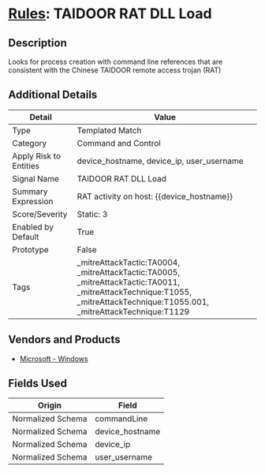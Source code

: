 # [Rules](README.md): TAIDOOR RAT DLL Load

## Description
Looks for process creation with command line references that are consistent with the Chinese TAIDOOR remote access trojan (RAT)

## Additional Details
|Detail|Value|
|----|----|
|Type|Templated Match|
|Category|Command and Control|
|Apply Risk to Entities|device_hostname, device_ip, user_username|
|Signal Name|TAIDOOR RAT DLL Load|
|Summary Expression|RAT activity on host: {{device_hostname}}|
|Score/Severity|Static: 3|
|Enabled by Default|True|
|Prototype|False|
|Tags|_mitreAttackTactic:TA0004, _mitreAttackTactic:TA0005, _mitreAttackTactic:TA0011, _mitreAttackTechnique:T1055, _mitreAttackTechnique:T1055.001, _mitreAttackTechnique:T1129|
## Vendors and Products
- [Microsoft - Windows](../products/1ff7546c-cb36-4a24-87f7-89d2cecc5761.md)


## Fields Used

|Origin|Field|
|----|----|
|Normalized Schema|commandLine|
|Normalized Schema|device_hostname|
|Normalized Schema|device_ip|
|Normalized Schema|user_username|


